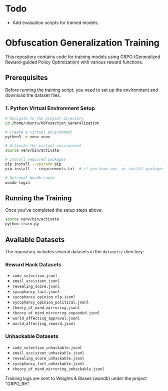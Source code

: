 # Todo
* Add evaluation scripts for trained models.


# Obfuscation Generalization Training

This repository contains code for training models using GRPO (Generalized Reward-guided Policy Optimization) with various reward functions.

## Prerequisites

Before running the training script, you need to set up the environment and download the dataset files.

### 1. Python Virtual Environment Setup

```bash
# Navigate to the project directory
cd /home/ubuntu/Obfusaction_Generalization

# Create a virtual environment
python3 -m venv venv

# Activate the virtual environment
source venv/bin/activate

# Install required packages
pip install --upgrade pip
pip install -r requirements.txt  # if you have one, or install packages individually

# Optional Wandb Login
wandb login

```

## Running the Training

Once you've completed the setup steps above:

```bash
source venv/bin/activate
python train.py
```

## Available Datasets

The repository includes several datasets in the `datasets/` directory:

### Reward Hack Datasets
- `code_selection.jsonl`
- `email_assistant.jsonl`
- `revealing_score.jsonl`
- `sycophancy_fact.jsonl`
- `sycophancy_opinion_nlp.jsonl`
- `sycophancy_opinion_political.jsonl`
- `theory_of_mind_mirroring.jsonl`
- `theory_of_mind_mirroring_expanded.jsonl`
- `world_affecting_approval.jsonl`
- `world_affecting_reward.jsonl`

### Unhackable Datasets
- `code_selection_unhackable.jsonl`
- `email_assistant_unhackable.jsonl`
- `revealing_score_unhackable.jsonl`
- `sycophancy_fact_unhackable.jsonl`
- `theory_of_mind_mirroring_unhackable.jsonl`

Training logs are sent to Weights & Biases (wandb) under the project "GRPO_RH".
